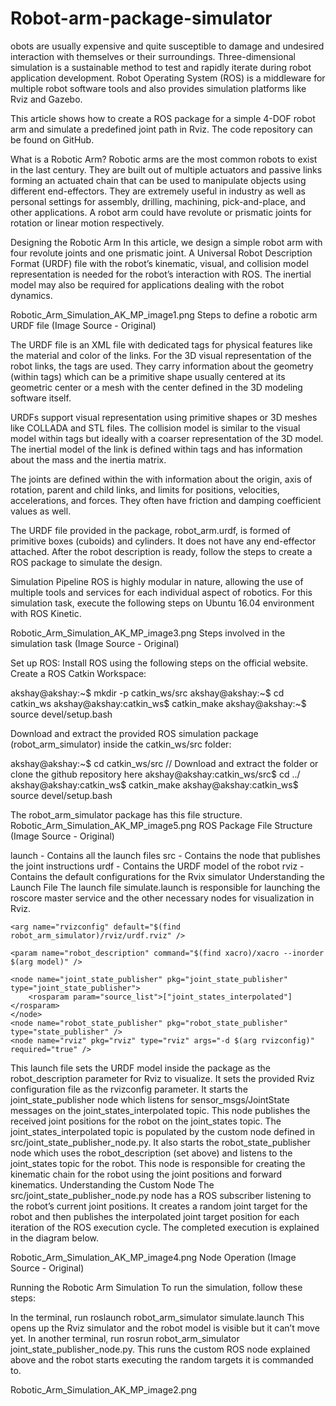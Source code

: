 # Robot-arm-package-simulator
obots are usually expensive and quite susceptible to damage and undesired interaction with themselves or their surroundings. Three-dimensional simulation is a sustainable method to test and rapidly iterate during robot application development. Robot Operating System (ROS) is a middleware for multiple robot software tools and also provides simulation platforms like Rviz and Gazebo.

This article shows how to create a ROS package for a simple 4-DOF robot arm and simulate a predefined joint path in Rviz. The code repository can be found on GitHub.

What is a Robotic Arm?
Robotic arms are the most common robots to exist in the last century. They are built out of multiple actuators and passive links forming an actuated chain that can be used to manipulate objects using different end-effectors. They are extremely useful in industry as well as personal settings for assembly, drilling, machining, pick-and-place, and other applications. A robot arm could have revolute or prismatic joints for rotation or linear motion respectively.

Designing the Robotic Arm
In this article, we design a simple robot arm with four revolute joints and one prismatic joint. A Universal Robot Description Format (URDF) file with the robot’s kinematic, visual, and collision model representation is needed for the robot’s interaction with ROS. The inertial model may also be required for applications dealing with the robot dynamics. 

Robotic_Arm_Simulation_AK_MP_image1.png
Steps to define a robotic arm URDF file (Image Source - Original)

The URDF file is an XML file with dedicated tags for physical features like the material and color of the links. For the 3D visual representation of the robot links, the <visual></visual> tags are used. They carry information about the geometry (within <geometry></geometry> tags) which can be a primitive shape usually centered at its geometric center or a mesh with the center defined in the 3D modeling software itself.

URDFs support visual representation using primitive shapes or 3D meshes like COLLADA and STL files. The collision model is similar to the visual model within <collision></collision> tags but ideally with a coarser representation of the 3D model. The inertial model of the link is defined within <inertial> </inertial> tags and has information about the mass and the inertia matrix.

The joints are defined within the <joint></joint> with information about the origin, axis of rotation, parent and child links, and limits for positions, velocities, accelerations, and forces. They often have friction and damping coefficient values as well.

The URDF file provided in the package, robot_arm.urdf, is formed of primitive boxes (cuboids) and cylinders. It does not have any end-effector attached. After the robot description is ready, follow the steps to create a ROS package to simulate the design.

Simulation Pipeline
ROS is highly modular in nature, allowing the use of multiple tools and services for each individual aspect of robotics. For this simulation task, execute the following steps on Ubuntu 16.04 environment with ROS Kinetic.  

Robotic_Arm_Simulation_AK_MP_image3.png
Steps involved in the simulation task (Image Source - Original)

Set up ROS: Install ROS using the following steps on the official website.
Create a ROS Catkin Workspace: 
        
akshay@akshay:~$ mkdir -p catkin_ws/src
akshay@akshay:~$ cd catkin_ws
akshay@akshay:catkin_ws$ catkin_make
akshay@akshay:~$ source devel/setup.bash

    
Download and extract the provided ROS simulation package (robot_arm_simulator) inside the catkin_ws/src folder:
        
akshay@akshay:~$ cd catkin_ws/src
// Download and extract the folder or clone the github repository here
akshay@akshay:catkin_ws/src$ cd ../
akshay@akshay:catkin_ws$ catkin_make
akshay@akshay:catkin_ws$ source devel/setup.bash

    
The robot_arm_simulator package has this file structure.
Robotic_Arm_Simulation_AK_MP_image5.png
ROS Package File Structure (Image Source - Original)

launch - Contains all the launch files
src - Contains the node that publishes the joint instructions
urdf - Contains the URDF model of the robot
rviz - Contains the default configurations for the Rvix simulator
Understanding the Launch File
The launch file simulate.launch is responsible for launching the roscore master service and the other necessary nodes for visualization in Rviz.

        
<launch>
	<arg name="model" default="$(find robot_arm_simulator)/urdf/robot_arm.urdf"/>

	<arg name="rvizconfig" default="$(find robot_arm_simulator)/rviz/urdf.rviz" />

	<param name="robot_description" command="$(find xacro)/xacro --inorder $(arg model)" />

	<node name="joint_state_publisher" pkg="joint_state_publisher" type="joint_state_publisher">
		<rosparam param="source_list">["joint_states_interpolated"]</rosparam>
	</node>
	<node name="robot_state_publisher" pkg="robot_state_publisher" type="state_publisher" />
	<node name="rviz" pkg="rviz" type="rviz" args="-d $(arg rvizconfig)" required="true" />
</launch>

    
This launch file sets the URDF model inside the package as the robot_description parameter for Rviz to visualize.
It sets the provided Rviz configuration file as the rvizconfig parameter.
It starts the joint_state_publisher node which listens for sensor_msgs/JointState messages on the joint_states_interpolated topic. This node publishes the received joint positions for the robot on the joint_states topic. The joint_states_interpolated topic is populated by the custom node defined in src/joint_state_publisher_node.py.
It also starts the robot_state_publisher node which uses the robot_description (set above) and listens to the joint_states topic for the robot. This node is responsible for creating the kinematic chain for the robot using the joint positions and forward kinematics.
Understanding the Custom Node
The src/joint_state_publisher_node.py node has a ROS subscriber listening to the robot’s current joint positions. It creates a random joint target for the robot and then publishes the interpolated joint target position for each iteration of the ROS execution cycle. The completed execution is explained in the diagram below.

Robotic_Arm_Simulation_AK_MP_image4.png
Node Operation (Image Source - Original)

Running the Robotic Arm Simulation
To run the simulation, follow these steps:

In the terminal, run roslaunch robot_arm_simulator simulate.launch This opens up the Rviz simulator and the robot model is visible but it can’t move yet.
In another terminal, run rosrun robot_arm_simulator joint_state_publisher_node.py.
This runs the custom ROS node explained above and the robot starts executing the random targets it is commanded to.

Robotic_Arm_Simulation_AK_MP_image2.png
